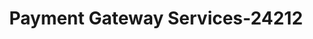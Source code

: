 ---
f_zip-code: 63043
f_state-code: MO
title: Payment Gateway Services-24212
f_phone: 314-434-1074
f_city-only: Maryland Heights
f_address: 2290 Mckelvey Road Maryland Heights
f_location-unique-id: '24212'
slug: payment-gateway-services-24212
updated-on: '2024-05-30T13:46:58.046Z'
created-on: '2024-05-30T13:36:59.803Z'
published-on: '2024-05-30T13:54:32.469Z'
f_city-state: cms/city/maryland-heights-mo.md
f_company: cms/company/payment-gateway-services.md
f_state: cms/state/missouri.md
layout: '[payday-loan].html'
tags: payday-loan
---